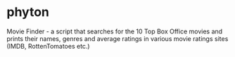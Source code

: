 # phyton

Movie Finder - a script that searches for the 10 Top Box Office movies and prints their names, genres and average ratings in various movie ratings sites (IMDB, RottenTomatoes etc.)
